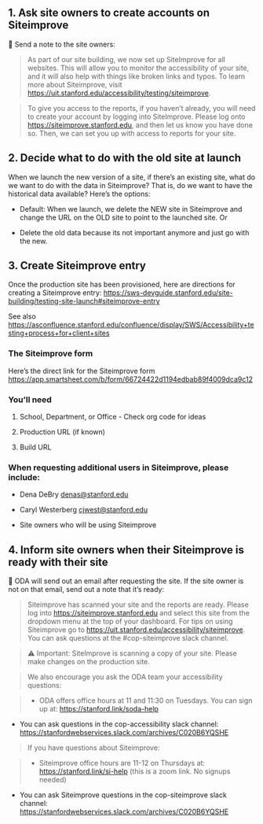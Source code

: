 ## 1. Ask site owners to create accounts on Siteimprove

📧 Send a note to the site owners:

> As part of our site building, we now set up SiteImprove for all websites. This will allow you to monitor the accessibility of your site, and it will also help with things like broken links and typos. To learn more about Siteimprove, visit https://uit.stanford.edu/accessibility/testing/siteimprove.

> To give you access to the reports, if you haven’t already, you will need to create your account by logging into SiteImprove. Please log onto https://siteimprove.stanford.edu, and then let us know you have done so. Then, we can set you up with access to reports for your site.


## 2. Decide what to do with the old site at launch

When we launch the new version of a site, if there’s an existing site, what do we want to do with the  data in Siteimprove? That is, do we want to have the historical data available? Here’s the options:

* Default: When we launch, we  delete the NEW site in Siteimprove and change the URL on the OLD site to point to the launched site. Or

* Delete the old data because its not important anymore and just go with the new.

## 3. Create Siteimprove entry

Once the production site has been provisioned, here are directions for creating a Siteimprove entry:
https://sws-devguide.stanford.edu/site-building/testing-site-launch#siteimprove-entry

See also https://asconfluence.stanford.edu/confluence/display/SWS/Accessibility+testing+process+for+client+sites

### The Siteimprove form

Here’s the direct link for the Siteimprove form
https://app.smartsheet.com/b/form/66724422d1194edbab89f4009dca9c12

### You’ll need

1. School, Department, or Office - Check org code for ideas

1. Production URL (if known)

1. Build URL

### When requesting additional users in Siteimprove, please include:

* Dena DeBry denas@stanford.edu

* Caryl Westerberg cjwest@stanford.edu

* Site owners who will be using Siteimprove

## 4. Inform site owners when their Siteimprove is ready with their site

📧 ODA will send out an email after requesting the site. If the site owner is not on that email, send out a note that it’s ready:

> Siteimprove has scanned your site and the reports are ready. Please log into https://siteimprove.stanford.edu and select this site from the dropdown menu at the top of your dashboard.  For tips on using Siteimprove go to https://uit.stanford.edu/accessibility/siteimprove. You can ask questions at the #cop-siteimprove slack channel. 

> ⚠️ Important: SiteImprove is scanning a copy of your site. Please make changes on the production site.

> We also encourage you ask the ODA team your accessibility questions:

> * ODA offers office hours at 11 and 11:30 on Tuesdays. You can sign up at: https://stanford.link/soda-help
* You can ask questions in the cop-accessibility slack channel:  https://stanfordwebservices.slack.com/archives/C020B6YQSHE

> If you have questions about Siteimprove:

> * Siteimprove office hours are 11-12 on Thursdays at: https://stanford.link/si-help (this is a zoom link. No signups needed)
* You can ask Siteimprove questions in the cop-siteimprove slack channel: https://stanfordwebservices.slack.com/archives/C020B6YQSHE 

